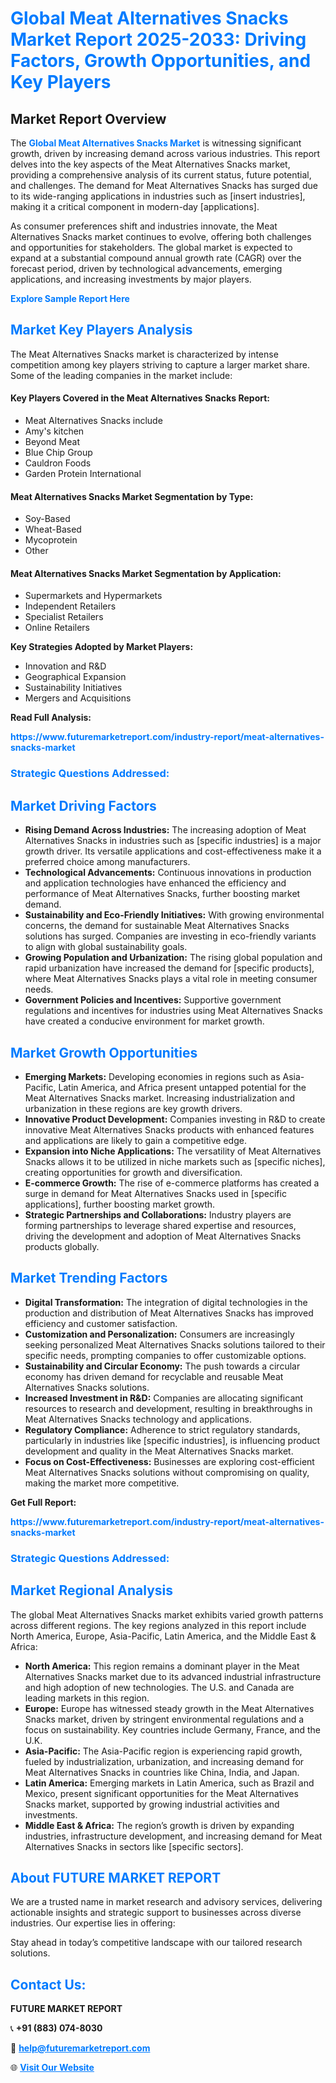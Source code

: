 <h1 style="color: #007BFF;">Global Meat Alternatives Snacks Market Report 2025-2033: Driving Factors, Growth Opportunities, and Key Players</h1>

<section id="overview">
<h2>Market Report Overview</h2>
<p>The <a href="https://www.futuremarketreport.com/industry-report/meat-alternatives-snacks-market" style="color: #007BFF; text-decoration: none;"><strong>Global Meat Alternatives Snacks Market</strong></a> is witnessing significant growth, driven by increasing demand across various industries. This report delves into the key aspects of the Meat Alternatives Snacks market, providing a comprehensive analysis of its current status, future potential, and challenges. The demand for Meat Alternatives Snacks has surged due to its wide-ranging applications in industries such as [insert industries], making it a critical component in modern-day [applications].</p>
<p>As consumer preferences shift and industries innovate, the Meat Alternatives Snacks market continues to evolve, offering both challenges and opportunities for stakeholders. The global market is expected to expand at a substantial compound annual growth rate (CAGR) over the forecast period, driven by technological advancements, emerging applications, and increasing investments by major players.</p>
</section>

<section id="overview">
<p><a href="https://www.futuremarketreport.com/request-sample/reportId=101557" style="color: #007BFF; text-decoration: none;"><strong>Explore Sample Report Here</strong></a></p>
</section>

<section id="key-players">
<h2 style="color: #007BFF;">Market Key Players Analysis</h2>
<p>The Meat Alternatives Snacks market is characterized by intense competition among key players striving to capture a larger market share. Some of the leading companies in the market include:</p>
<h4>Key Players Covered in the Meat Alternatives Snacks Report:</h4>
<ul><li>Meat Alternatives Snacks include</li><li>Amy&#039;s kitchen</li><li>Beyond Meat</li><li>Blue Chip Group</li><li>Cauldron Foods</li><li>Garden Protein International</li></ul>
<h4>Meat Alternatives Snacks Market Segmentation by Type:</h4>
<ul><li>Soy-Based</li><li>Wheat-Based</li><li>Mycoprotein</li><li>Other</li></ul>

<h4>Meat Alternatives Snacks Market Segmentation by Application:</h4>
<ul><li>Supermarkets and Hypermarkets</li><li>Independent Retailers</li><li>Specialist Retailers</li><li>Online Retailers</li></ul>
<p><strong>Key Strategies Adopted by Market Players:</strong></p>
<ul>
<li>Innovation and R&D</li>
<li>Geographical Expansion</li>
<li>Sustainability Initiatives</li>
<li>Mergers and Acquisitions</li>
</ul>
</section>

<section>
<p><strong>Read Full Analysis: </strong></p><a href="https://www.futuremarketreport.com/industry-report/meat-alternatives-snacks-market" style="color: #007BFF; text-decoration: none;"><strong>https://www.futuremarketreport.com/industry-report/meat-alternatives-snacks-market</strong></a>
<h3 style="color: #007BFF;">Strategic Questions Addressed:</h3>
</section>

<section id="driving-factors">
<h2 style="color: #007BFF;">Market Driving Factors</h2>
<ul>
<li><strong>Rising Demand Across Industries:</strong> The increasing adoption of Meat Alternatives Snacks in industries such as [specific industries] is a major growth driver. Its versatile applications and cost-effectiveness make it a preferred choice among manufacturers.</li>
<li><strong>Technological Advancements:</strong> Continuous innovations in production and application technologies have enhanced the efficiency and performance of Meat Alternatives Snacks, further boosting market demand.</li>
<li><strong>Sustainability and Eco-Friendly Initiatives:</strong> With growing environmental concerns, the demand for sustainable Meat Alternatives Snacks solutions has surged. Companies are investing in eco-friendly variants to align with global sustainability goals.</li>
<li><strong>Growing Population and Urbanization:</strong> The rising global population and rapid urbanization have increased the demand for [specific products], where Meat Alternatives Snacks plays a vital role in meeting consumer needs.</li>
<li><strong>Government Policies and Incentives:</strong> Supportive government regulations and incentives for industries using Meat Alternatives Snacks have created a conducive environment for market growth.</li>
</ul>
</section>

<section id="growth-opportunities">
<h2 style="color: #007BFF;">Market Growth Opportunities</h2>
<ul>
<li><strong>Emerging Markets:</strong> Developing economies in regions such as Asia-Pacific, Latin America, and Africa present untapped potential for the Meat Alternatives Snacks market. Increasing industrialization and urbanization in these regions are key growth drivers.</li>
<li><strong>Innovative Product Development:</strong> Companies investing in R&D to create innovative Meat Alternatives Snacks products with enhanced features and applications are likely to gain a competitive edge.</li>
<li><strong>Expansion into Niche Applications:</strong> The versatility of Meat Alternatives Snacks allows it to be utilized in niche markets such as [specific niches], creating opportunities for growth and diversification.</li>
<li><strong>E-commerce Growth:</strong> The rise of e-commerce platforms has created a surge in demand for Meat Alternatives Snacks used in [specific applications], further boosting market growth.</li>
<li><strong>Strategic Partnerships and Collaborations:</strong> Industry players are forming partnerships to leverage shared expertise and resources, driving the development and adoption of Meat Alternatives Snacks products globally.</li>
</ul>
</section>

<section id="trending-factors">
<h2 style="color: #007BFF;">Market Trending Factors</h2>
<ul>
<li><strong>Digital Transformation:</strong> The integration of digital technologies in the production and distribution of Meat Alternatives Snacks has improved efficiency and customer satisfaction.</li>
<li><strong>Customization and Personalization:</strong> Consumers are increasingly seeking personalized Meat Alternatives Snacks solutions tailored to their specific needs, prompting companies to offer customizable options.</li>
<li><strong>Sustainability and Circular Economy:</strong> The push towards a circular economy has driven demand for recyclable and reusable Meat Alternatives Snacks solutions.</li>
<li><strong>Increased Investment in R&D:</strong> Companies are allocating significant resources to research and development, resulting in breakthroughs in Meat Alternatives Snacks technology and applications.</li>
<li><strong>Regulatory Compliance:</strong> Adherence to strict regulatory standards, particularly in industries like [specific industries], is influencing product development and quality in the Meat Alternatives Snacks market.</li>
<li><strong>Focus on Cost-Effectiveness:</strong> Businesses are exploring cost-efficient Meat Alternatives Snacks solutions without compromising on quality, making the market more competitive.</li>
</ul>
</section>

<section>
<p><strong>Get Full Report: </strong></p><a href="https://www.futuremarketreport.com/industry-report/meat-alternatives-snacks-market" style="color: #007BFF; text-decoration: none;"><strong>https://www.futuremarketreport.com/industry-report/meat-alternatives-snacks-market</strong></a>
<h3 style="color: #007BFF;">Strategic Questions Addressed:</h3>
</section>


<section id="regional-analysis">
<h2 style="color: #007BFF;">Market Regional Analysis</h2>
<p>The global Meat Alternatives Snacks market exhibits varied growth patterns across different regions. The key regions analyzed in this report include North America, Europe, Asia-Pacific, Latin America, and the Middle East & Africa:</p>
<ul>
<li><strong>North America:</strong> This region remains a dominant player in the Meat Alternatives Snacks market due to its advanced industrial infrastructure and high adoption of new technologies. The U.S. and Canada are leading markets in this region.</li>
<li><strong>Europe:</strong> Europe has witnessed steady growth in the Meat Alternatives Snacks market, driven by stringent environmental regulations and a focus on sustainability. Key countries include Germany, France, and the U.K.</li>
<li><strong>Asia-Pacific:</strong> The Asia-Pacific region is experiencing rapid growth, fueled by industrialization, urbanization, and increasing demand for Meat Alternatives Snacks in countries like China, India, and Japan.</li>
<li><strong>Latin America:</strong> Emerging markets in Latin America, such as Brazil and Mexico, present significant opportunities for the Meat Alternatives Snacks market, supported by growing industrial activities and investments.</li>
<li><strong>Middle East & Africa:</strong> The region’s growth is driven by expanding industries, infrastructure development, and increasing demand for Meat Alternatives Snacks in sectors like [specific sectors].</li>
</ul>
</section>

<footer>
<h2 style="color: #007BFF;">About FUTURE MARKET REPORT</h2>
<p>We are a trusted name in market research and advisory services, delivering actionable insights and strategic support to businesses across diverse industries. Our expertise lies in offering:</p>

<p>Stay ahead in today’s competitive landscape with our tailored research solutions.</p>

<h2 style="color: #007BFF;">Contact Us:</h2>
<p><strong>FUTURE MARKET REPORT</strong></p>
<p>📞 <strong>+91 (883) 074-8030</strong></p>
<p>📧 <strong><a href="mailto:help@futuremarketreport.com" style="color: #007BFF;">help@futuremarketreport.com</a></strong></p>
<p>🌐 <strong><a href="https://www.futuremarketreport.com/" style="color: #007BFF;">Visit Our Website</a></strong></p>
</footer>